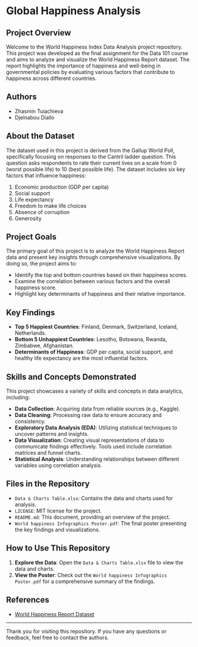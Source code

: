 # Global Happiness Analysis

## Project Overview
Welcome to the World Happiness Index Data Analysis project repository. This project was developed as the final assignment for the Data 101 course and aims to analyze and visualize the World Happiness Report dataset. The report highlights the importance of happiness and well-being in governmental policies by evaluating various factors that contribute to happiness across different countries.

## Authors
- Zhasmin Tuiachieva
- Djeinabou Diallo

## About the Dataset
The dataset used in this project is derived from the Gallup World Poll, specifically focusing on responses to the Cantril ladder question. This question asks respondents to rate their current lives on a scale from 0 (worst possible life) to 10 (best possible life). The dataset includes six key factors that influence happiness:
1. Economic production (GDP per capita)
2. Social support
3. Life expectancy
4. Freedom to make life choices
5. Absence of corruption
6. Generosity

## Project Goals
The primary goal of this project is to analyze the World Happiness Report data and present key insights through comprehensive visualizations. By doing so, the project aims to:
- Identify the top and bottom countries based on their happiness scores.
- Examine the correlation between various factors and the overall happiness score.
- Highlight key determinants of happiness and their relative importance.

## Key Findings
- **Top 5 Happiest Countries**: Finland, Denmark, Switzerland, Iceland, Netherlands.
- **Bottom 5 Unhappiest Countries**: Lesotho, Botswana, Rwanda, Zimbabwe, Afghanistan.
- **Determinants of Happiness**: GDP per capita, social support, and healthy life expectancy are the most influential factors.

## Skills and Concepts Demonstrated
This project showcases a variety of skills and concepts in data analytics, including:
- **Data Collection**: Acquiring data from reliable sources (e.g., Kaggle).
- **Data Cleaning**: Processing raw data to ensure accuracy and consistency.
- **Exploratory Data Analysis (EDA)**: Utilizing statistical techniques to uncover patterns and insights.
- **Data Visualization**: Creating visual representations of data to communicate findings effectively. Tools used include correlation matrices and funnel charts.
- **Statistical Analysis**: Understanding relationships between different variables using correlation analysis.

## Files in the Repository
- `Data & Charts Table.xlsx`: Contains the data and charts used for analysis.
- `LICENSE`: MIT license for the project.
- `README.md`: This document, providing an overview of the project.
- `World happiness Infographics Poster.pdf`: The final poster presenting the key findings and visualizations.

## How to Use This Repository
1. **Explore the Data**: Open the `Data & Charts Table.xlsx` file to view the data and charts.
2. **View the Poster**: Check out the `World happiness Infographics Poster.pdf` for a comprehensive summary of the findings.

## References
- [World Happiness Report Dataset](https://www.kaggle.com/datasets/unsdsn/world-happiness?resource=download)

---

Thank you for visiting this repository. If you have any questions or feedback, feel free to contact the authors.

